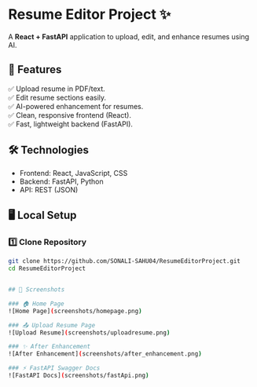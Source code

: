 # Resume Editor Project ✨

A **React + FastAPI** application to upload, edit, and enhance resumes using AI.

## 🚀 Features
✅ Upload resume in PDF/text.  
✅ Edit resume sections easily.  
✅ AI-powered enhancement for resumes.  
✅ Clean, responsive frontend (React).  
✅ Fast, lightweight backend (FastAPI).

## 🛠️ Technologies
- Frontend: React, JavaScript, CSS
- Backend: FastAPI, Python
- API: REST (JSON)

## 🖥️ Local Setup

### 1️⃣ Clone Repository
```bash
git clone https://github.com/SONALI-SAHU04/ResumeEditorProject.git
cd ResumeEditorProject


## 📸 Screenshots

### 🏠 Home Page
![Home Page](screenshots/homepage.png)

### 📤 Upload Resume Page
![Upload Resume](screenshots/uploadresume.png)

### ✨ After Enhancement
![After Enhancement](screenshots/after_enhancement.png)

### ⚡ FastAPI Swagger Docs
![FastAPI Docs](screenshots/fastApi.png)


